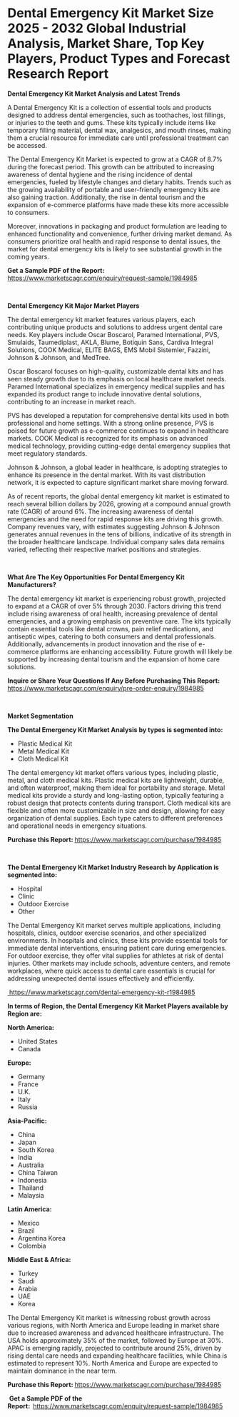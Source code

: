 <p><h1>Dental Emergency Kit Market Size 2025 - 2032 Global Industrial Analysis, Market Share, Top Key Players, Product Types and Forecast Research Report</h1></p><p><strong>Dental Emergency Kit Market Analysis and Latest Trends</strong></p>
<p><p>A Dental Emergency Kit is a collection of essential tools and products designed to address dental emergencies, such as toothaches, lost fillings, or injuries to the teeth and gums. These kits typically include items like temporary filling material, dental wax, analgesics, and mouth rinses, making them a crucial resource for immediate care until professional treatment can be accessed.</p><p>The Dental Emergency Kit Market is expected to grow at a CAGR of 8.7% during the forecast period. This growth can be attributed to increasing awareness of dental hygiene and the rising incidence of dental emergencies, fueled by lifestyle changes and dietary habits. Trends such as the growing availability of portable and user-friendly emergency kits are also gaining traction. Additionally, the rise in dental tourism and the expansion of e-commerce platforms have made these kits more accessible to consumers. </p><p>Moreover, innovations in packaging and product formulation are leading to enhanced functionality and convenience, further driving market demand. As consumers prioritize oral health and rapid response to dental issues, the market for dental emergency kits is likely to see substantial growth in the coming years.</p></p>
<p><strong>Get a Sample PDF of the Report:&nbsp;</strong> <a href="https://www.marketscagr.com/enquiry/request-sample/1984985?utm_campaign=1944&utm_medium=2&utm_source=Github&utm_content=ia&utm_term=13042025&utm_id=dental-emergency-kit">https://www.marketscagr.com/enquiry/request-sample/1984985</a></p>
<p>&nbsp;</p>
<p><strong>Dental Emergency Kit Major Market Players</strong></p>
<p><p>The dental emergency kit market features various players, each contributing unique products and solutions to address urgent dental care needs. Key players include Oscar Boscarol, Paramed International, PVS, Smulaids, Taumediplast, AKLA, Blume, Botiquin Sans, Cardiva Integral Solutions, COOK Medical, ELITE BAGS, EMS Mobil Sistemler, Fazzini, Johnson & Johnson, and MedTree.</p><p>Oscar Boscarol focuses on high-quality, customizable dental kits and has seen steady growth due to its emphasis on local healthcare market needs. Paramed International specializes in emergency medical supplies and has expanded its product range to include innovative dental solutions, contributing to an increase in market reach.</p><p>PVS has developed a reputation for comprehensive dental kits used in both professional and home settings. With a strong online presence, PVS is poised for future growth as e-commerce continues to expand in healthcare markets. COOK Medical is recognized for its emphasis on advanced medical technology, providing cutting-edge dental emergency supplies that meet regulatory standards.</p><p>Johnson & Johnson, a global leader in healthcare, is adopting strategies to enhance its presence in the dental market. With its vast distribution network, it is expected to capture significant market share moving forward.</p><p>As of recent reports, the global dental emergency kit market is estimated to reach several billion dollars by 2026, growing at a compound annual growth rate (CAGR) of around 6%. The increasing awareness of dental emergencies and the need for rapid response kits are driving this growth. Company revenues vary, with estimates suggesting Johnson & Johnson generates annual revenues in the tens of billions, indicative of its strength in the broader healthcare landscape. Individual company sales data remains varied, reflecting their respective market positions and strategies.</p></p>
<p>&nbsp;</p>
<p><strong>What Are The Key Opportunities For Dental Emergency Kit Manufacturers?</strong></p>
<p><p>The dental emergency kit market is experiencing robust growth, projected to expand at a CAGR of over 5% through 2030. Factors driving this trend include rising awareness of oral health, increasing prevalence of dental emergencies, and a growing emphasis on preventive care. The kits typically contain essential tools like dental crowns, pain relief medications, and antiseptic wipes, catering to both consumers and dental professionals. Additionally, advancements in product innovation and the rise of e-commerce platforms are enhancing accessibility. Future growth will likely be supported by increasing dental tourism and the expansion of home care solutions.</p></p>
<p><strong>Inquire or Share Your Questions If Any Before Purchasing This Report:</strong> <a href="https://www.marketscagr.com/enquiry/pre-order-enquiry/1984985?utm_campaign=1944&utm_medium=2&utm_source=Github&utm_content=ia&utm_term=13042025&utm_id=dental-emergency-kit">https://www.marketscagr.com/enquiry/pre-order-enquiry/1984985</a></p>
<p>&nbsp;</p>
<p><strong>Market Segmentation</strong></p>
<p><strong>The Dental Emergency Kit Market Analysis by types is segmented into:</strong></p>
<p><ul><li>Plastic Medical Kit</li><li>Metal Medical Kit</li><li>Cloth Medical Kit</li></ul></p>
<p><p>The dental emergency kit market offers various types, including plastic, metal, and cloth medical kits. Plastic medical kits are lightweight, durable, and often waterproof, making them ideal for portability and storage. Metal medical kits provide a sturdy and long-lasting option, typically featuring a robust design that protects contents during transport. Cloth medical kits are flexible and often more customizable in size and design, allowing for easy organization of dental supplies. Each type caters to different preferences and operational needs in emergency situations.</p></p>
<p><strong>Purchase this Report:&nbsp;</strong><a href="https://www.marketscagr.com/purchase/1984985?utm_campaign=1944&utm_medium=2&utm_source=Github&utm_content=ia&utm_term=13042025&utm_id=dental-emergency-kit">https://www.marketscagr.com/purchase/1984985</a></p>
<p>&nbsp;</p>
<p><strong>The Dental Emergency Kit Market Industry Research by Application is segmented into:</strong></p>
<p><ul><li>Hospital</li><li>Clinic</li><li>Outdoor Exercise</li><li>Other</li></ul></p>
<p><p>The Dental Emergency Kit market serves multiple applications, including hospitals, clinics, outdoor exercise scenarios, and other specialized environments. In hospitals and clinics, these kits provide essential tools for immediate dental interventions, ensuring patient care during emergencies. For outdoor exercise, they offer vital supplies for athletes at risk of dental injuries. Other markets may include schools, adventure centers, and remote workplaces, where quick access to dental care essentials is crucial for addressing unexpected dental issues effectively and efficiently.</p></p>
<p><a href="https://www.marketscagr.com/dental-emergency-kit-r1984985?utm_campaign=1944&utm_medium=2&utm_source=Github&utm_content=ia&utm_term=13042025&utm_id=dental-emergency-kit">&nbsp;https://www.marketscagr.com/dental-emergency-kit-r1984985</a></p>
<p><strong>In terms of Region, the Dental Emergency Kit Market Players available by Region are:</strong></p>
<p>
    <p> <strong> North America: </strong>
        <ul>
            <li>United States</li>
            <li>Canada</li>
        </ul>
        </p> 
    <p> <strong> Europe: </strong>
        <ul>
            <li>Germany</li>
            <li>France</li>
            <li>U.K.</li>
            <li>Italy</li>
            <li>Russia</li>
        </ul>
        </p> 
    <p> <strong> Asia-Pacific: </strong>
        <ul>
            <li>China</li>
            <li>Japan</li>
            <li>South Korea</li>
            <li>India</li>
            <li>Australia</li>
            <li>China Taiwan</li>
            <li>Indonesia</li>
            <li>Thailand</li>
            <li>Malaysia</li>
        </ul>
        </p> 
    <p> <strong> Latin America: </strong>
        <ul>
            <li>Mexico</li>
            <li>Brazil</li>
            <li>Argentina Korea</li>
            <li>Colombia</li>
        </ul>
        </p> 
    <p> <strong> Middle East & Africa: </strong>
        <ul>
            <li>Turkey</li>
            <li>Saudi</li>
            <li>Arabia</li>
            <li>UAE</li>
            <li>Korea</li>
        </ul>
    </p>
    </p>
<p><p>The Dental Emergency Kit market is witnessing robust growth across various regions, with North America and Europe leading in market share due to increased awareness and advanced healthcare infrastructure. The USA holds approximately 35% of the market, followed by Europe at 30%. APAC is emerging rapidly, projected to contribute around 25%, driven by rising dental care needs and expanding healthcare facilities, while China is estimated to represent 10%. North America and Europe are expected to maintain dominance in the near term.</p></p>
<p><strong>Purchase this Report: </strong><a href="https://www.marketscagr.com/purchase/1984985?utm_campaign=1944&utm_medium=2&utm_source=Github&utm_content=ia&utm_term=13042025&utm_id=dental-emergency-kit">https://www.marketscagr.com/purchase/1984985</a></p>
<p>&nbsp;<strong>Get a Sample PDF of the Report:&nbsp;&nbsp;</strong><a href="https://www.marketscagr.com/enquiry/request-sample/1984985?utm_campaign=1944&utm_medium=2&utm_source=Github&utm_content=ia&utm_term=13042025&utm_id=dental-emergency-kit">https://www.marketscagr.com/enquiry/request-sample/1984985</a></p>
<p><strong></strong></p>
<p><p></p><p></p><p></p></p>
